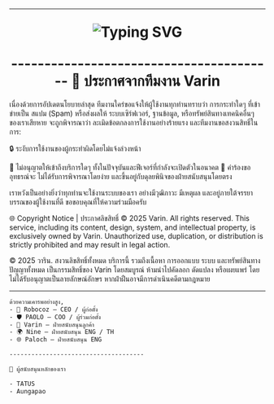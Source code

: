 <h1 align="center">

----------------------------------------
<p align="center">
  <img src="https://readme-typing-svg.herokuapp.com?font=Fira+Code&weight=600&size=22&pause=1000&color=FFA500&center=true&vCenter=true&width=600&lines=Music+%2B+Code+is+my+vibe+🎧💻;Discord+System+Creator+🤖;Cozy+UI+Designer+🧡;Always+Learning%2C+Always+Exploring+🌱" alt="Typing SVG" />
</p>
----------------------------------------
📢 ประกาศจากทีมงาน Varin
</h1>
เนื่องด้วยการอัปเดตนโยบายล่าสุด ทีมงานใคร่ขอแจ้งให้ผู้ใช้งานทุกท่านทราบว่า การกระทำใดๆ ที่เข้าข่ายเป็น สแปม (Spam) หรือส่งผลให้ ระบบเซิร์ฟเวอร์, ฐานข้อมูล, หรือทรัพย์สินทางเทคนิคอื่นๆ ของเราเสียหาย
จะถูกพิจารณาว่า ละเมิดข้อตกลงการใช้งานอย่างร้ายแรง และทีมงานขอสงวนสิทธิ์ในการ:

🔒 ระงับการใช้งานของผู้กระทำผิดโดยไม่แจ้งล่วงหน้า

🚫 ไม่อนุญาตให้เข้าถึงบริการใดๆ ทั้งในปัจจุบันและฟีเจอร์ที่กำลังจะเปิดตัวในอนาคต
📩 คำร้องขออุทธรณ์จะ ไม่ได้รับการพิจารณาโดยง่าย และขึ้นอยู่กับดุลยพินิจของฝ่ายสนับสนุนโดยตรง

เราหวังเป็นอย่างยิ่งว่าทุกท่านจะใช้งานระบบของเรา อย่างมีวุฒิภาวะ มีเหตุผล และอยู่ภายใต้จรรยาบรรณของผู้ใช้งานที่ดี
ขอขอบคุณที่ให้ความร่วมมือครับ

🌐 Copyright Notice | ประกาศลิขสิทธิ์
© 2025 Varin. All rights reserved.
This service, including its content, design, system, and intellectual property, is exclusively owned by Varin. Unauthorized use, duplication, or distribution is strictly prohibited and may result in legal action.

© 2025 วาริน. สงวนลิขสิทธิ์ทั้งหมด
บริการนี้ รวมถึงเนื้อหา การออกแบบ ระบบ และทรัพย์สินทางปัญญาทั้งหมด เป็นกรรมสิทธิ์ของ Varin โดยสมบูรณ์
ห้ามนำไปคัดลอก ดัดแปลง หรือเผยแพร่ โดยไม่ได้รับอนุญาตเป็นลายลักษณ์อักษร หากฝ่าฝืนอาจมีการดำเนินคดีตามกฎหมาย

-------------------------------------
```bash
ด้วยความเคารพอย่างสูง,
- 🤖 Robocoz — CEO / ผู้ก่อตั้ง
- 🛡️ PAOLO — COO / ผู้ร่วมก่อตั้ง
- 🔧 Varin — ฝ่ายสนับสนุนลูกค้า
- 🌍 Nine — ฝ่ายสนับสนุน ENG / TH
- 🌐 Paloch — ฝ่ายสนับสนุน ENG

-------------------------------------

🤝 ผู้สนับสนุนหลักของเรา

- TATUS
- Aungapao

